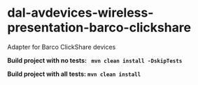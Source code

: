 # dal-avdevices-wireless-presentation-barco-clickshare
Adapter for Barco ClickShare devices

**Build project with no tests: ``` mvn clean install -DskipTests```**

**Build project with all tests: ``` mvn clean install ```**